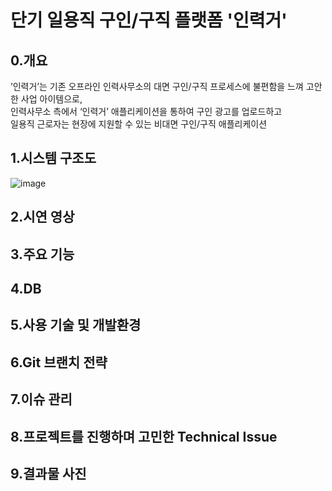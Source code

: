 # 단기 일용직 구인/구직 플랫폼 '인력거' 
## 0.개요
’인력거’는 기존 오프라인 인력사무소의 대면 구인/구직 프로세스에 불편함을 느껴 고안한 사업 아이템으로,<br>
인력사무소 측에서 ‘인력거’ 애플리케이션을 통하여 구인 광고를 업로드하고<br>
일용직 근로자는 현장에 지원할 수 있는 비대면 구인/구직 애플리케이션<br>
## 1.시스템 구조도
![image](https://user-images.githubusercontent.com/66052467/119632190-8bab0e00-be4b-11eb-96fb-48d8ca5076ab.png)
## 2.시연 영상
## 3.주요 기능
## 4.DB
## 5.사용 기술 및 개발환경
## 6.Git 브랜치 전략
## 7.이슈 관리
## 8.프로젝트를 진행하며 고민한 Technical Issue
## 9.결과물 사진
